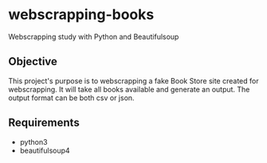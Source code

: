 # webscrapping-books
Webscrapping study with Python and Beautifulsoup

## Objective

This project's purpose is to webscrapping a fake Book Store site created for webscrapping. It will take all books available and generate an output. 
The output format can be both csv or json.

## Requirements

- python3
- beautifulsoup4

